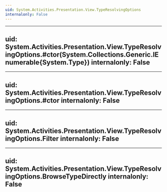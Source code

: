 ```yaml
---
uid: System.Activities.Presentation.View.TypeResolvingOptions
internalonly: False
---
```


---
uid: System.Activities.Presentation.View.TypeResolvingOptions.#ctor(System.Collections.Generic.IEnumerable{System.Type})
internalonly: False
---

---
uid: System.Activities.Presentation.View.TypeResolvingOptions.#ctor
internalonly: False
---

---
uid: System.Activities.Presentation.View.TypeResolvingOptions.Filter
internalonly: False
---

---
uid: System.Activities.Presentation.View.TypeResolvingOptions.BrowseTypeDirectly
internalonly: False
---
